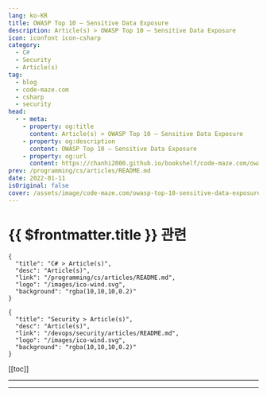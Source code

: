```yaml
---
lang: ko-KR
title: OWASP Top 10 – Sensitive Data Exposure
description: Article(s) > OWASP Top 10 – Sensitive Data Exposure
icon: iconfont icon-csharp
category: 
  - C#
  - Security
  - Article(s)
tag: 
  - blog
  - code-maze.com
  - csharp
  - security
head:  
  - - meta:
    - property: og:title
      content: Article(s) > OWASP Top 10 – Sensitive Data Exposure
    - property: og:description
      content: OWASP Top 10 – Sensitive Data Exposure
    - property: og:url
      content: https://chanhi2000.github.io/bookshelf/code-maze.com/owasp-top-10-sensitive-data-exposure.html
prev: /programming/cs/articles/README.md
date: 2022-01-11
isOriginal: false
cover: /assets/image/code-maze.com/owasp-top-10-sensitive-data-exposure/banner.png
---
```


# {{ $frontmatter.title }} 관련

```component VPCard
{
  "title": "C# > Article(s)",
  "desc": "Article(s)",
  "link": "/programming/cs/articles/README.md",
  "logo": "/images/ico-wind.svg",
  "background": "rgba(10,10,10,0.2)"
}
```

```component VPCard
{
  "title": "Security > Article(s)",
  "desc": "Article(s)",
  "link": "/devops/security/articles/README.md",
  "logo": "/images/ico-wind.svg",
  "background": "rgba(10,10,10,0.2)"
}
```

[[toc]]

---

<SiteInfo
  name="OWASP Top 10 – Sensitive Data Exposure"
  desc="Sensitive data exposure occurs when an application accidentally exposes sensitive data and it usually occurs when we fail to protect our application data."
  url="https://code-maze.com/owasp-top-10-sensitive-data-exposure/"
  logo="/assets/image/code-maze.com/favicon.png"
  preview="/assets/image/code-maze.com/owasp-top-10-sensitive-data-exposure/banner.png"/>

<!-- TODO: 작성 -->

---

<TagLinks />